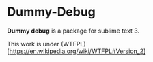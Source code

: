 # Dummy-Debug

**Dummy debug** is a package for sublime text 3.

This work is under (WTFPL)[https://en.wikipedia.org/wiki/WTFPL#Version_2] 
